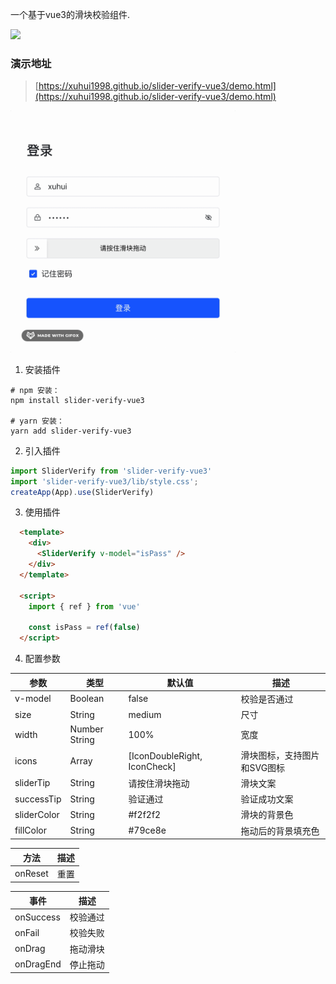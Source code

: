 一个基于vue3的滑块校验组件.

<p>
  <a href="https://github.com/xuhui1998/slider-verify-vue3" target="_black">
    <img src="https://img.shields.io/badge/https%3A%2F%2Fgithub.com%2Fxuhui1998%2Fslider-verify-vue3?style=flat-square&logo=github&label=slider-verify-vue3" />
  </a>
</p>

### 演示地址
> [https://xuhui1998.github.io/slider-verify-vue3/demo.html](https://xuhui1998.github.io/slider-verify-vue3/demo.html)


<img src="./public/2024-12-27 15.14.31.gif" width="360" />

1. 安装插件

```shell
# npm 安装：
npm install slider-verify-vue3 

# yarn 安装：
yarn add slider-verify-vue3
```

2. 引入插件
```js
import SliderVerify from 'slider-verify-vue3'
import 'slider-verify-vue3/lib/style.css';
createApp(App).use(SliderVerify)
```

3. 使用插件
```html
  <template>
    <div>
      <SliderVerify v-model="isPass" />
    </div>
  </template>

  <script>
    import { ref } from 'vue'

    const isPass = ref(false)
  </script>
```

4. 配置参数

| 参数 | 类型 | 默认值 | 描述 |
| --- | --- | --- | --- |
| v-model | Boolean | false | 校验是否通过 |
| size | String | medium | 尺寸 |
| width | Number String | 100% | 宽度 |
| icons | Array | [IconDoubleRight, IconCheck] | 滑块图标，支持图片和SVG图标 |
| sliderTip | String | 请按住滑块拖动 | 滑块文案 |
| successTip | String | 验证通过 | 验证成功文案 |
| sliderColor | String | #f2f2f2 | 滑块的背景色 |
| fillColor | String | #79ce8e | 拖动后的背景填充色 |


| 方法  | 描述 |
| --- | --- |
| onReset | 重置 |


| 事件  | 描述 |
| --- | --- |
| onSuccess | 校验通过 |
| onFail | 校验失败 |
| onDrag | 拖动滑块 |
| onDragEnd | 停止拖动 |
